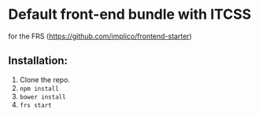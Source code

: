 # Default front-end bundle with ITCSS
for the FRS (https://github.com/implico/frontend-starter)

## Installation:

1. Clone the repo.
2. `npm install`
3. `bower install`
4. `frs start`

